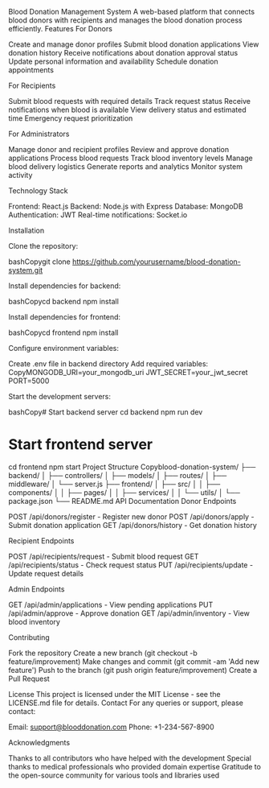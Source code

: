 Blood Donation Management System
A web-based platform that connects blood donors with recipients and manages the blood donation process efficiently.
Features
For Donors

Create and manage donor profiles
Submit blood donation applications
View donation history
Receive notifications about donation approval status
Update personal information and availability
Schedule donation appointments

For Recipients

Submit blood requests with required details
Track request status
Receive notifications when blood is available
View delivery status and estimated time
Emergency request prioritization

For Administrators

Manage donor and recipient profiles
Review and approve donation applications
Process blood requests
Track blood inventory levels
Manage blood delivery logistics
Generate reports and analytics
Monitor system activity

Technology Stack

Frontend: React.js
Backend: Node.js with Express
Database: MongoDB
Authentication: JWT
Real-time notifications: Socket.io

Installation

Clone the repository:

bashCopygit clone https://github.com/yourusername/blood-donation-system.git

Install dependencies for backend:

bashCopycd backend
npm install

Install dependencies for frontend:

bashCopycd frontend
npm install

Configure environment variables:


Create .env file in backend directory
Add required variables:
CopyMONGODB_URI=your_mongodb_uri
JWT_SECRET=your_jwt_secret
PORT=5000



Start the development servers:

bashCopy# Start backend server
cd backend
npm run dev

# Start frontend server
cd frontend
npm start
Project Structure
Copyblood-donation-system/
├── backend/
│   ├── controllers/
│   ├── models/
│   ├── routes/
│   ├── middleware/
│   └── server.js
├── frontend/
│   ├── src/
│   │   ├── components/
│   │   ├── pages/
│   │   ├── services/
│   │   └── utils/
│   └── package.json
└── README.md
API Documentation
Donor Endpoints

POST /api/donors/register - Register new donor
POST /api/donors/apply - Submit donation application
GET /api/donors/history - Get donation history

Recipient Endpoints

POST /api/recipients/request - Submit blood request
GET /api/recipients/status - Check request status
PUT /api/recipients/update - Update request details

Admin Endpoints

GET /api/admin/applications - View pending applications
PUT /api/admin/approve - Approve donation
GET /api/admin/inventory - View blood inventory

Contributing

Fork the repository
Create a new branch (git checkout -b feature/improvement)
Make changes and commit (git commit -am 'Add new feature')
Push to the branch (git push origin feature/improvement)
Create a Pull Request

License
This project is licensed under the MIT License - see the LICENSE.md file for details.
Contact
For any queries or support, please contact:

Email: support@blooddonation.com
Phone: +1-234-567-8900

Acknowledgments

Thanks to all contributors who have helped with the development
Special thanks to medical professionals who provided domain expertise
Gratitude to the open-source community for various tools and libraries used

